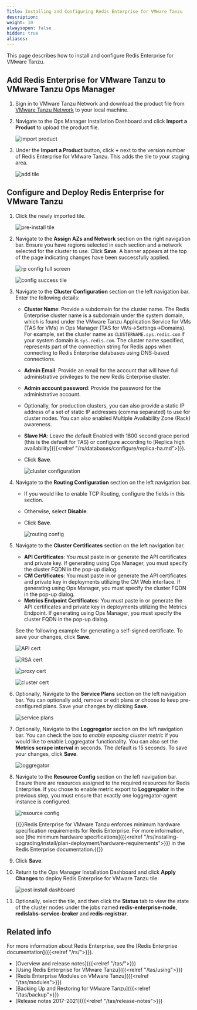 ```yaml
---
Title: Installing and Configuring Redis Enterprise for VMware Tanzu
description:
weight: 10
alwaysopen: false
hidden: true
aliases: 
---
```


This page describes how to install and configure Redis Enterprise for VMware Tanzu.

## Add Redis Enterprise for VMware Tanzu to VMware Tanzu Ops Manager

1. Sign in to VMware Tanzu Network and download the product file from [VMware Tanzu Network](https://network.pivotal.io/products/redis-enterprise-pack) to your local machine.

1. Navigate to the Ops Manager Installation Dashboard and click **Import a Product** to upload the product file.

   ![import product](/images/tas/pcf_import-product_tile.png)

1. Under the **Import a Product** button, click **+** next to the version number of Redis Enterprise for VMware Tanzu. This adds the tile to your staging area.

   ![add tile](/images/tas/pcf_add-to-dash_tile.png)

## Configure and Deploy Redis Enterprise for VMware Tanzu

1. Click the newly imported tile.

   ![pre-install tile](/images/tas/pcf_pre-install_tile.png)

2. Navigate to the **Assign AZs and Network** section on the right navigation bar. Ensure you have regions selected in each section and a network selected for the cluster to use. Click **Save**. A banner appears at the top of the page indicating changes have been successfully applied.

   ![rp config full screen](/images/tas/pcf_rp_config_full_screen.png)

   ![config success tile](/images/tas/pcf_config-success_tile.png)

3. Navigate to the **Cluster Configuration** section on the left navigation bar. Enter the following details:

   * **Cluster Name**: Provide a subdomain for the cluster name. The Redis Enterprise cluster name is a subdomain under the system domain, which is found under the VMware Tanzu Application Service for VMs (TAS for VMs) in Ops Manager (TAS for VMs->Settings->Domains). For example, set the cluster name as `CLUSTERNAME.sys.redis.com` if your system domain is `sys.redis.com`. The cluster name specified, represents part of the connection string for Redis apps when connecting to Redis Enterprise databases using DNS-based connections.
   * **Admin Email**: Provide an email for the account that will have full administrative privileges to the new Redis Enterprise cluster.
   * **Admin account password**: Provide the password for the administrative account.
   * Optionally, for production clusters, you can also provide a static IP address of a set of static IP addresses (comma separated) to use for cluster nodes. You can also enabled Multiple Availability Zone (Rack) awareness.
   * **Slave HA**: Leave the default Enabled with 1800 second grace period (this is the default for TAS) or configure according to [Replica high availability]({{<relref "/rs/databases/configure/replica-ha.md">}}).
   * Click **Save**.

      ![cluster configuration](/images/tas/pcf_rp_config_full_screen2.png)

4. Navigate to the **Routing Configuration** section on the left navigation bar.
   * If you would like to enable TCP Routing, configure the fields in this section.
   * Otherwise, select **Disable**.
   * Click **Save**.

      ![routing config](/images/tas/pcf_rp_config_routing.png)

5. Navigate to the **Cluster Certificates** section on the left navigation bar.

   * **API Certificates**: You *must* paste in or generate the API certificates and private key. If generating using Ops Manager, you must specify the cluster FQDN in the pop-up dialog.
   * **CM Certificates**: You must paste in or generate the API certificates and private key in deployments utilizing the CM Web interface. If generating using Ops Manager, you must specify the cluster FQDN in the pop-up dialog.
   * **Metrics Endpoint Certificates**: You must paste in or generate the API certificates and private key in deployments utilizing the Metrics Endpoint. If generating using Ops Manager, you must specify the cluster FQDN in the pop-up dialog.

   See the following example for generating a self-signed certificate. To save your changes, click **Save**.

      ![API cert](/images/tas/pcf_rp_config_cert1.png)

      ![RSA cert](/images/tas/pcf_rp_config_cert2.png)

      ![proxy cert](/images/tas/pcf_rp_config_cert3.png)

      ![cluster cert](/images/tas/pcf_rp_config_cert4.png)

1. Optionally, Navigate to the **Service Plans** section on the left navigation bar. You can optionally add, remove or edit plans or choose to keep pre-configured plans. Save your changes by clicking **Save**.

   ![service plans](/images/tas/pcf_service_plans.png)

2. Optionally, Navigate to the **Loggregator** section on the left navigation bar. You can check the box to *enable exposing cluster metric* if you would like to enable Loggregator functionality. You can also set the **Metrics scrape interval** in seconds. The default is 15 seconds.
   To save your changes, click **Save**.

   ![loggregator](/images/tas/pcf_rc_loggregator.png)

3. Navigate to the **Resource Config** section on the left navigation bar. Ensure there are resources assigned to the required resources for Redis Enterprise. If you chose to enable metric export to **Loggregator**  in the previous step, you must ensure that exactly one loggregator-agent instance is configured.

   ![resource config](/images/tas/pcf_resource_config.png)

    {{<note>}}Redis Enterprise for VMware Tanzu enforces minimum hardware specification requirements for Redis Enterprise. For more information, see [the minimum hardware specifications]({{<relref "/rs/installing-upgrading/install/plan-deployment/hardware-requirements">}}) in the Redis Enterprise documentation.{{</note>}}

4. Click **Save**.

5. Return to the Ops Manager Installation Dashboard and click **Apply Changes** to deploy Redis Enterprise for VMware Tanzu tile.

   ![post install dashboard](/images/tas/post-install-dashboard.png)

6. Optionally, select the tile, and then click the **Status** tab to view the state of the cluster nodes under the jobs named **redis-enterprise-node**, **redislabs-service-broker** and **redis-registrar**.

## Related info

For more information about Redis Enterprise, see the [Redis Enterprise documentation]({{<relref "/rs/">}}).

- [Overview and release notes]({{<relref "/tas/">}})
- [Using Redis Enterprise for VMware Tanzu]({{<relref "/tas/using">}})
- [Redis Enterprise Modules on VMware Tanzu]({{<relref "/tas/modules">}})
- [Backing Up and Restoring for VMware Tanzu]({{<relref "/tas/backup">}})
- [Release notes 2017-2021]({{<relref "/tas/release-notes">}})
